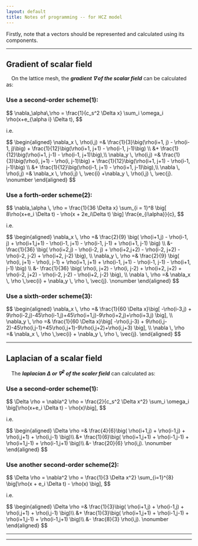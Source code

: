 ```yaml
---
layout: default
title: Notes of programming -- for HCZ model
---
```


Firstly, note that a vectors should be represented and calculated using its components.

---

## Gradient of scalar field

&emsp;On the lattice mesh, the **_gradient $\nabla$ of the scalar field_** can be calculated as:

### Use a second-order scheme(1):

<p>$$
    \nabla_\alpha\,\rho = \frac{1}{c_s^2 \Delta x} \sum_i \omega_i \rho(x+e_{\alpha i} \Delta t),
$$</p>
i.e.
<p>$$
\begin{aligned}
    \nabla_x \, \rho(i,j) =& \frac{1}{3}\big(\rho(i+1, j) - \rho(i-1, j)\big)
        + \frac{1}{12}\big(\rho(i+1, j+1) - \rho(i-1, j-1)\big) \\ 
        &+ \frac{1}{12}\big(\rho(i+1, j-1) - \rho(i-1, j+1)\big),\\
    \nabla_y \, \rho(i,j) =& \frac{1}{3}\big(\rho(i, j+1) - \rho(i, j-1)\big)
        + \frac{1}{12}\big(\rho(i+1, j+1) - \rho(i-1, j-1)\big) \\
        &+ \frac{1}{12}\big(\rho(i-1, j+1) - \rho(i+1, j-1)\big),\\
    \nabla \, \rho(i,j) =& \nabla_x \, \rho(i,j) \, \vec{i} +\nabla_y \, \rho(i,j) \, \vec{j}. \nonumber
\end{aligned}
$$</p>

### Use a forth-order scheme(2):

<p>$$
\nabla_\alpha \, \rho = \frac{1}{36 \Delta x} \sum_{i = 1}^8 \big[ 8\rho(x+e_i \Delta t) - \rho(x + 2e_i\Delta t) \big] \frac{e_{i\alpha}}{c},
$$</p>
i.e.
<p>$$
\begin{aligned}
    \nabla_x \, \rho =& \frac{2}{9} \big( 
            \rho(i+1,j) - \rho(i-1, j) + \rho(i+1,j+1) - \rho(i-1, j+1) - \rho(i-1, j-1) + \rho(i+1, j-1)
        \big) \\
        &- \frac{1}{36} \big(
            \rho(i+2,j) - \rho(i-2, j) + \rho(i+2,j+2) - \rho(i-2, j+2) - \rho(i-2, j-2) + \rho(i+2, j-2)
        \big),   \\
    \nabla_y \, \rho =& \frac{2}{9} \big(
            \rho(i, j+1) - \rho(i, j-1) + \rho(i+1, j+1) + \rho(i-1, j+1) - \rho(i-1, j-1) - \rho(i+1, j-1)
        \big)   \\
        &- \frac{1}{36} \big(
            \rho(i, j+2) - \rho(i, j-2) + \rho(i+2, j+2) + \rho(i-2, j+2) - \rho(i-2, j-2) - \rho(i+2, j-2)
        \big),   \\
    \nabla \, \rho =& \nabla_x \, \rho \,\vec{i} + \nabla_y \, \rho \, \vec{j}. \nonumber
\end{aligned}
$$</p>

### Use a sixth-order scheme(3):

<p>$$
\begin{aligned}
    \nabla_x \, \rho =& \frac{1}{60 \Delta x}\big[
        -\rho(i-3,j) + 9\rho(i-2,j)-45\rho(i-1,j)+45\rho(i+1,j)-9\rho(i+2,j)+\rho(i+3,j)
    \big],   \\
    \nabla_y \, \rho =& \frac{1}{60 \Delta x}\big[
        -\rho(i,j-3) + 9\rho(i,j-2)-45\rho(i,j-1)+45\rho(i,j+1)-9\rho(i,j+2)+\rho(i,j+3)
    \big],  \\
    \nabla \, \rho =& \nabla_x \, \rho \,\vec{i} + \nabla_y \, \rho \, \vec{j}.
\end{aligned}
$$</p>

---

## Laplacian of a scalar field

&emsp;The **_laplacian $\Delta$ or $\nabla^2$ of the scaler field_** can calculated as:

### Use a second-order scheme(1):

<p>$$
\Delta \rho = \nabla^2 \rho
    = \frac{2}{c_s^2 \Delta x^2} \sum_i \omega_i \big[\rho(x+e_i \Delta t) - \rho(x)\big],
$$</p>
i.e.
<p>$$
\begin{aligned}
    \Delta \rho =& \frac{4}{6}\big( \rho(i+1,j) + \rho(i-1,j) + \rho(i,j+1) + \rho(i,j-1) \big)\\
        &+ \frac{1}{6}\big( \rho(i+1,j+1) + \rho(i-1,j-1) + \rho(i+1,j-1) + \rho(i-1,j+1) \big)\\
        &- \frac{20}{6} \rho(i,j).  \nonumber
\end{aligned}
$$</p>

### Use another second-order scheme(2):

<p>$$
\Delta \rho = \nabla^2 \rho =  \frac{1}{3 \Delta x^2} \sum_{i=1}^{8} \big[\rho(x + e_i \Delta t) - \rho(x) \big],
$$</p>
i.e.
<p>$$
\begin{aligned}
    \Delta \rho =& \frac{1}{3}\big( \rho(i+1,j) + \rho(i-1,j) + \rho(i,j+1) + \rho(i,j-1) \big)\\
        &+ \frac{1}{3}\big( \rho(i+1,j+1) + \rho(i-1,j-1) + \rho(i+1,j-1) + \rho(i-1,j+1) \big)\\
        &- \frac{8}{3} \rho(i,j).  \nonumber
\end{aligned}
$$</p>

---

---